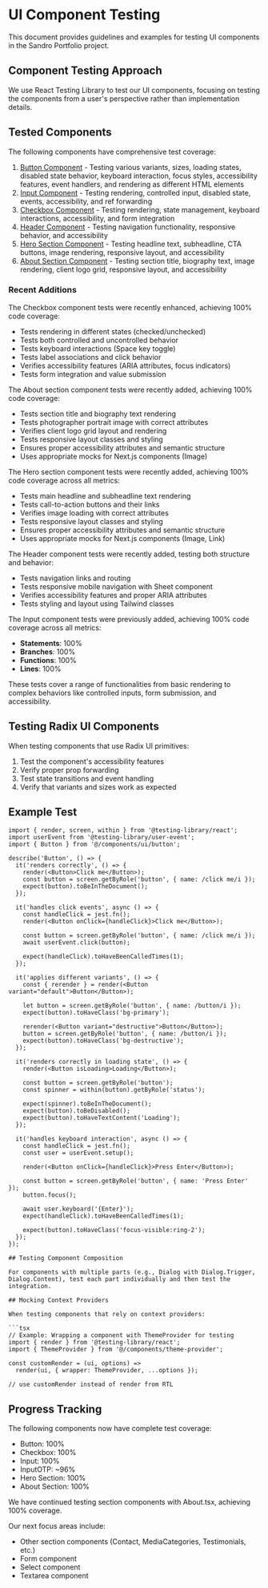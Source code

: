 # UI Component Testing

This document provides guidelines and examples for testing UI components in the Sandro Portfolio project.

## Component Testing Approach

We use React Testing Library to test our UI components, focusing on testing the components from a user's perspective rather than implementation details.

## Tested Components

The following components have comprehensive test coverage:

1. [Button Component](button.md) - Testing various variants, sizes, loading states, disabled state behavior, keyboard interaction, focus styles, accessibility features, event handlers, and rendering as different HTML elements
2. [Input Component](input.md) - Testing rendering, controlled input, disabled state, events, accessibility, and ref forwarding
3. [Checkbox Component](checkbox.md) - Testing rendering, state management, keyboard interactions, accessibility, and form integration
4. [Header Component](header.md) - Testing navigation functionality, responsive behavior, and accessibility
5. [Hero Section Component](hero.md) - Testing headline text, subheadline, CTA buttons, image rendering, responsive layout, and accessibility
6. [About Section Component](about.md) - Testing section title, biography text, image rendering, client logo grid, responsive layout, and accessibility

### Recent Additions

The Checkbox component tests were recently enhanced, achieving 100% code coverage:
- Tests rendering in different states (checked/unchecked)
- Tests both controlled and uncontrolled behavior
- Tests keyboard interactions (Space key toggle)
- Tests label associations and click behavior
- Verifies accessibility features (ARIA attributes, focus indicators)
- Tests form integration and value submission

The About section component tests were recently added, achieving 100% code coverage:
- Tests section title and biography text rendering
- Tests photographer portrait image with correct attributes
- Verifies client logo grid layout and rendering
- Tests responsive layout classes and styling
- Ensures proper accessibility attributes and semantic structure
- Uses appropriate mocks for Next.js components (Image)

The Hero section component tests were recently added, achieving 100% code coverage across all metrics:
- Tests main headline and subheadline text rendering
- Tests call-to-action buttons and their links
- Verifies image loading with correct attributes
- Tests responsive layout classes and styling
- Ensures proper accessibility attributes and semantic structure
- Uses appropriate mocks for Next.js components (Image, Link)

The Header component tests were recently added, testing both structure and behavior:
- Tests navigation links and routing
- Tests responsive mobile navigation with Sheet component
- Verifies accessibility features and proper ARIA attributes
- Tests styling and layout using Tailwind classes

The Input component tests were previously added, achieving 100% code coverage across all metrics:
- **Statements**: 100%
- **Branches**: 100%
- **Functions**: 100%
- **Lines**: 100%

These tests cover a range of functionalities from basic rendering to complex behaviors like controlled inputs, form submission, and accessibility.

## Testing Radix UI Components

When testing components that use Radix UI primitives:

1. Test the component's accessibility features
2. Verify proper prop forwarding
3. Test state transitions and event handling
4. Verify that variants and sizes work as expected

## Example Test

```tsx
import { render, screen, within } from '@testing-library/react';
import userEvent from '@testing-library/user-event';
import { Button } from '@/components/ui/button';

describe('Button', () => {
  it('renders correctly', () => {
    render(<Button>Click me</Button>);
    const button = screen.getByRole('button', { name: /click me/i });
    expect(button).toBeInTheDocument();
  });

  it('handles click events', async () => {
    const handleClick = jest.fn();
    render(<Button onClick={handleClick}>Click me</Button>);
    
    const button = screen.getByRole('button', { name: /click me/i });
    await userEvent.click(button);
    
    expect(handleClick).toHaveBeenCalledTimes(1);
  });

  it('applies different variants', () => {
    const { rerender } = render(<Button variant="default">Button</Button>);
    
    let button = screen.getByRole('button', { name: /button/i });
    expect(button).toHaveClass('bg-primary');
    
    rerender(<Button variant="destructive">Button</Button>);
    button = screen.getByRole('button', { name: /button/i });
    expect(button).toHaveClass('bg-destructive');
  });
  
  it('renders correctly in loading state', () => {
    render(<Button isLoading>Loading</Button>);
    
    const button = screen.getByRole('button');
    const spinner = within(button).getByRole('status');
    
    expect(spinner).toBeInTheDocument();
    expect(button).toBeDisabled();
    expect(button).toHaveTextContent('Loading');
  });
  
  it('handles keyboard interaction', async () => {
    const handleClick = jest.fn();
    const user = userEvent.setup();
    
    render(<Button onClick={handleClick}>Press Enter</Button>);
    
    const button = screen.getByRole('button', { name: 'Press Enter' });
    button.focus();
    
    await user.keyboard('{Enter}');
    expect(handleClick).toHaveBeenCalledTimes(1);
    
    expect(button).toHaveClass('focus-visible:ring-2');
  });
});

## Testing Component Composition

For components with multiple parts (e.g., Dialog with Dialog.Trigger, Dialog.Content), test each part individually and then test the integration.

## Mocking Context Providers

When testing components that rely on context providers:

```tsx
// Example: Wrapping a component with ThemeProvider for testing
import { render } from '@testing-library/react';
import { ThemeProvider } from '@/components/theme-provider';

const customRender = (ui, options) =>
  render(ui, { wrapper: ThemeProvider, ...options });

// use customRender instead of render from RTL
```

## Progress Tracking

The following components now have complete test coverage:
- Button: 100%
- Checkbox: 100%
- Input: 100%
- InputOTP: ~96%
- Hero Section: 100%
- About Section: 100%

We have continued testing section components with About.tsx, achieving 100% coverage.

Our next focus areas include:
- Other section components (Contact, MediaCategories, Testimonials, etc.)
- Form component
- Select component
- Textarea component 